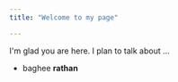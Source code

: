 ```yaml
---
title: "Welcome to my page"

---
```


I'm glad you are here. I plan to talk about ...

* baghee
**rathan**
